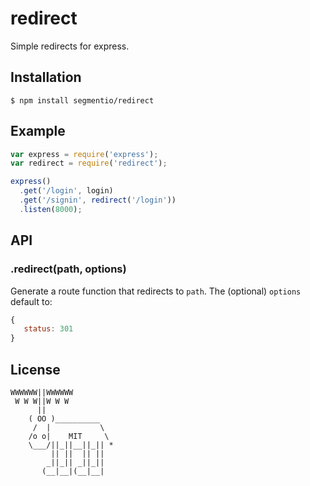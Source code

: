 # redirect

  Simple redirects for express.

## Installation

    $ npm install segmentio/redirect

## Example

```js
var express = require('express');
var redirect = require('redirect');

express()
  .get('/login', login)
  .get('/signin', redirect('/login'))
  .listen(8000);
```

## API

### .redirect(path, options)
  
  Generate a route function that redirects to `path`. The (optional) `options` default to:

```js
{
   status: 301
}
```

## License

```
WWWWWW||WWWWWW
 W W W||W W W
      ||
    ( OO )__________
     /  |           \
    /o o|    MIT     \
    \___/||_||__||_|| *
         || ||  || ||
        _||_|| _||_||
       (__|__|(__|__|
```